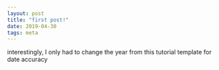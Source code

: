 ```yaml
---
layout: post
title: "first post!"
date: 2019-04-30
tags: meta
---
```

interestingly, I only had to change the year from this tutorial template for date accuracy
